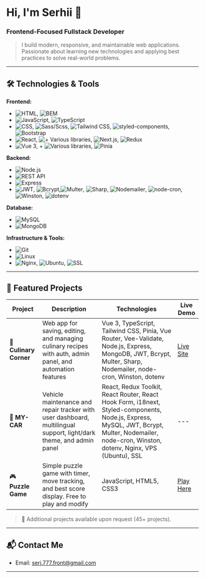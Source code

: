# Hi, I'm Serhii 👋 
### Frontend-Focused Fullstack Developer
>I build modern, responsive, and maintainable web applications. Passionate about learning new technologies and applying best practices to solve real-world problems.

---

## 🛠 Technologies & Tools

**Frontend:**  
   - ![HTML](https://img.shields.io/badge/HTML-5-blue?colorA=orange&colorB=white), ![BEM](https://img.shields.io/badge/BEM-blue?logo=html5&logoColor=white&colorA=blue&colorB=white)
   - ![JavaScript](https://img.shields.io/badge/JavaScript-ES6-yellow?colorA=yellow&colorB=gray), ![TypeScript](https://img.shields.io/badge/TypeScript-blue?logo=typescript&logoColor=white)
   - ![CSS](https://img.shields.io/badge/CSS-3-orange?colorA=blue&colorB=green), ![Sass/Scss](https://img.shields.io/badge/Sass/Scss-yellow?logo=sass&logoColor=white&colorA=yellow&colorB=gray), ![Tailwind CSS](https://img.shields.io/badge/Tailwind_CSS-38B2AC?logo=tailwind-css&logoColor=white), ![styled-components](https://img.shields.io/badge/styled--components-v5.3.0-purple?logo=styled-components&logoColor=white), ![Bootstrap](https://img.shields.io/badge/Bootstrap-5.3.0-purple?logo=bootstrap&logoColor=white)
   - ![React](https://img.shields.io/badge/-React-%2361DAFB?logo=react&logoColor=white),  ![+ Various libraries](https://img.shields.io/badge/+_Various_libraries-blue?logo=react-router&labelColor=282c34), ![Next.js](https://img.shields.io/badge/-Next.js-%23000000?logo=next.js&logoColor=white), ![Redux](https://img.shields.io/badge/Redux-Toolkit-764ABC?logo=redux&logoColor=white&labelColor=764ABC&color=764ABC)
   - ![Vue 3](https://img.shields.io/badge/Vue-3.2-4FC08D?logo=vue.js&logoColor=white), + ![Various libraries](https://img.shields.io/badge/+_Various_libraries-41B883?logo=vue.js&logoColor=white&labelColor=282c34), ![Pinia](https://img.shields.io/badge/Pinia-2.0-41B883?logo=pinia&logoColor=white)

**Backend:**  
- ![Node.js](https://img.shields.io/badge/Node.js-18.0-339933?logo=node.js&logoColor=white&labelColor=339933&color=339933)
- ![REST API](https://img.shields.io/badge/-REST%20API-green)
- ![Express](https://img.shields.io/badge/Express-4.18-000000?logo=express&logoColor=white) 
- ![JWT](https://img.shields.io/badge/JWT-000000?logo=JSONwebtokens&logoColor=white), ![Bcrypt](https://img.shields.io/badge/Bcrypt-339933?logo=bcrypt&logoColor=white),![Multer](https://img.shields.io/badge/Multer-cc6699?logo=fileZilla&logoColor=white), ![Sharp](https://img.shields.io/badge/Sharp-ff69b4?logo=sharp&logoColor=white), ![Nodemailer](https://img.shields.io/badge/Nodemailer-ff6f61?logo=nodemailer&logoColor=white), ![node-cron](https://img.shields.io/badge/node--cron-339933?logo=node.js&logoColor=white), ![Winston](https://img.shields.io/badge/Winston-007ACC?logo=windows&logoColor=white), ![dotenv](https://img.shields.io/badge/dotenv-000000?logo=dotenv&logoColor=white)

**Database:** 
- ![MySQL](https://img.shields.io/badge/MySQL-8.0-4479A1?logo=mysql&logoColor=white&labelColor=4479A1&color=4479A1) 
- ![MongoDB](https://img.shields.io/badge/MongoDB-%2347A248?logo=mongodb&logoColor=white)

**Infrastructure & Tools:**  
- ![Git](https://img.shields.io/badge/Git-F05032?logo=git&logoColor=white)
- ![Linux](https://img.shields.io/badge/Linux-success?logo=linux&logoColor=white)
- ![Nginx](https://img.shields.io/badge/Nginx-009639?logo=nginx&logoColor=white), ![Ubuntu](https://img.shields.io/badge/VPS_Ubuntu-E95420?logo=ubuntu&logoColor=white), ![SSL](https://img.shields.io/badge/SSL-Let's_Encrypt-0052CC?logo=let'sencrypt&logoColor=white)  

---

## 🚀 Featured Projects

| Project             | Description                                                                 | Technologies                                      | Live Demo                                       |
| ------------------- | --------------------------------------------------------------------------- | ------------------------------------------------- | ----------------------------------------------- |
|🍲 **Culinary Corner** | Web app for saving, editing, and managing culinary recipes with auth, admin panel, and automation features | Vue 3, TypeScript, Tailwind CSS, Pinia, Vue Router, Vee-Validate, Node.js, Express, MongoDB, JWT, Bcrypt, Multer, Sharp, Nodemailer, node-cron, Winston, dotenv| [Live Site](https://kulinarny-kutochok.com.ua/) |
🚗 **MY-CAR**       | Vehicle maintenance and repair tracker with user dashboard, multilingual support, light/dark theme, and admin panel | React, Redux Toolkit, React Router, React Hook Form, i18next, Styled-components, Node.js, Express, MySQL, JWT, Bcrypt, Multer, Nodemailer, node-cron, Winston, dotenv, Nginx, VPS (Ubuntu), SSL| ---                                  |
|🎮 **Puzzle Game**       | Simple puzzle game with timer, move tracking, and best score display. Free to play and modify | JavaScript, HTML5, CSS3 | [Play Here ](https://rss-777.github.io/Puzzle-game/)                                  |

>📩 Additional projects available upon request (45+ projects).

---

## 📬 Contact Me
- Email: serj.777.front@gmail.com

---
